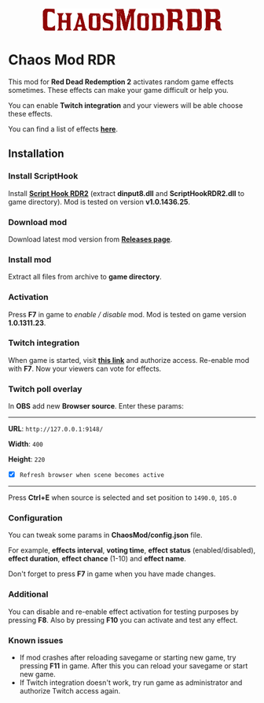 <p align="center">
   <img src="misc/logo.png" alt="Chaos Mod RDR">
</p>

# Chaos Mod RDR
This mod for **Red Dead Redemption 2** activates random game effects sometimes. These effects can make your game difficult or help you.

You can enable **Twitch integration** and your viewers will be able choose these effects.

You can find a list of effects **[here](https://docs.google.com/spreadsheets/d/1Z7dflg-n9VaXPnsqlzortFaUpkuy7XWrB9BGvJ8ilQk)**.

## Installation
### Install ScriptHook
Install **[Script Hook RDR2](http://www.dev-c.com/rdr2/scripthookrdr2/)** (extract **dinput8.dll** and **ScriptHookRDR2.dll** to game directory). Mod is tested on version **v1.0.1436.25**.
### Download mod
Download latest mod version from **[Releases page](https://github.com/clixff/ChaosModRDR/releases)**.
### Install mod
Extract all files from archive to **game directory**. 
### Activation
Press **F7** in game to *enable / disable* mod. Mod is tested on game version **1.0.1311.23**.
### Twitch integration
When game is started, visit **[this link](http://127.0.0.1:9148/login)** and authorize access. Re-enable mod with **F7**. Now your viewers can vote for effects.
### Twitch poll overlay
In **OBS** add new **Browser source**. Enter these params:
<hr/>

**URL**: `http://127.0.0.1:9148/`

**Width**: `400`

**Height**: `220`

- [x] `Refresh browser when scene becomes active`
<hr/>

Press **Ctrl+E** when source is selected and set position to `1490.0`, `105.0`

### Configuration
You can tweak some params in **ChaosMod/config.json** file.

For example, **effects interval**, **voting time**, **effect status** (enabled/disabled), **effect duration**, **effect chance** (1-10) and **effect name**.

Don't forget to press **F7** in game when you have made changes.

### Additional
You can disable and re-enable effect activation for testing purposes by pressing **F8**. Also by pressing **F10** you can activate and test any effect.

### Known issues
- If mod crashes after reloading savegame or starting new game, try pressing **F11** in game. After this you can reload your savegame or start new game.
- If Twitch integration doesn't work, try run game as administrator and authorize Twitch access again.